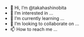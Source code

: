 - 👋 Hi, I’m @takahashinobita
- 👀 I’m interested in ...
- 🌱 I’m currently learning ...
- 💞️ I’m looking to collaborate on ...
- 📫 How to reach me ...

<!---
takahashinobita/takahashinobita is a ✨ special ✨ repository because its `README.md` (this file) appears on your GitHub profile.
You can click the Preview link to take a look at your changes.
--->
